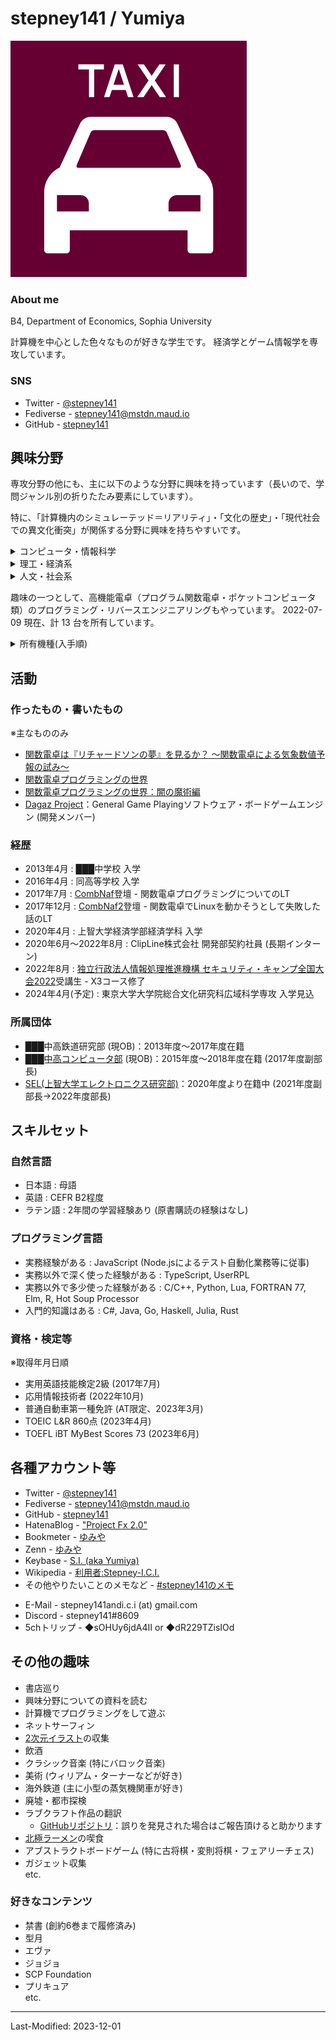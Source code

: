 # stepney141 / Yumiya

<!-- [English](en.html) -->

<div class="split-v aboutme">
  <div class="left icon"><img src="./ber-taxi.svg"></div>
  <div class="right">

  ### About me

  B4, Department of Economics, Sophia University

  計算機を中心とした色々なものが好きな学生です。
  経済学とゲーム情報学を専攻しています。

  ### SNS
  - Twitter - [@stepney141](https://twitter.com/stepney141)
  - Fediverse - [stepney141@mstdn.maud.io](https://mstdn.maud.io/@stepney141)
  - GitHub - [stepney141](https://github.com/stepney141)

  </div>
</div>

## 興味分野

専攻分野の他にも、主に以下のような分野に興味を持っています（長いので、学問ジャンル別の折りたたみ要素にしています）。

特に、「計算機内のシミュレーテッド＝リアリティ」・「文化の歴史」・「現代社会での異文化衝突」が関係する分野に興味を持ちやすいです。

<div class="split-v">
<details>
<summary>コンピュータ・情報科学</summary>
<div>

- 情報学
  - 人文情報学(デジタル＝ヒューマニティーズ)
  - 図書館情報学
    - Webアーカイブ
  - ゲーム情報学
    - General Game Playing
    - 古将棋のゲームAI
  etc.
- ソフトウェア開発
  - Web技術
  - 低レイヤ・組み込み開発
  - グラフ関数電卓のプログラミングとリバースエンジニアリング
- かわいいイラストを3DCG化して現実に召喚するための技術
  - NPR / トゥーンレンダリング
  - MR (複合現実)
  - 各種3DCG制作ソフト

</div>
</details>

<details>
<summary>理工・経済系</summary>
<div>

- 経済学
  - (応用)ミクロ経済学・ゲーム理論
  - 計量経済学
- 統計学
- 計算科学・数値シミュレーション
  - 数値気象予報
  - シミュレーション天文学
- 数理最適化・機械学習
- ハードウェア工作
  - 電子工作
  - テスラコイルの自作
  - 倒立振り子の自作
- 音声分析合成・音響合成

</div>
</details>

<details>
<summary>人文・社会系</summary>
<div>

- 人文情報学(デジタル＝ヒューマニティーズ)
- 現代思想
  - メディア論
  - サブカルチャー評論
- 服飾フェティシズムとBDSMの思想・歴史・心理分析
- 歴史学 (特に文化史)
  - 盤上遊戯史・将棋史
  - 古代・中世の音楽史
- 文化人類学
- 民俗学
- 宗教学・オカルティズム
  - 西洋神秘主義思想の歴史
  - 近代西洋儀式魔術
- 語学
  - ラテン語
  - 中英語
- 文学
  - 国文学 (特に説話文学)
  - 幻想文学
  - 文芸批評

</div>
</details>
</div>

趣味の一つとして、高機能電卓（プログラム関数電卓・ポケットコンピュータ類）のプログラミング・リバースエンジニアリングもやっています。
2022-07-09 現在、計 13 台を所有しています。

<details>
<summary>所有機種(入手順)</summary>
<div>

- SHARP EL-520F
- HP 50g (2台)
- TI-Nspire CAS with Touchpad
- TI-Nspire CX CAS
- CASIO fx-5800p
- CASIO fx-9860gii
- TI-89 Titanium
- NumWorks (Hardware Revision: N0110)
- TI-Nspire CX II CAS
- HP Prime G2
- TI-84 Plus Silver Edition
- SHARP PC-1360

</div>
</details>

## 活動

### 作ったもの・書いたもの

※主なもののみ

- [関数電卓は『リチャードソンの夢』を見るか？ 〜関数電卓による気象数値予報の試み〜](https://stepney141.hatenablog.com/entry/2020/05/27/071742)
- [関数電卓プログラミングの世界](https://stepney141.hatenablog.com/entry/2020/12/01/235856)
- [関数電卓プログラミングの世界：闇の魔術編](https://stepney141.hatenablog.com/entry/2020/12/24/235437)
- [Dagaz Project](https://dagazproject.github.io/)：General Game Playingソフトウェア・ボードゲームエンジン (開発メンバー)

### 経歴

- 2013年4月 : ███中学校 入学
- 2016年4月 : 同高等学校 入学
- 2017年7月 : [CombNaf](http://web.archive.org/web/20170829182306/https://atnd.org/events/87946)登壇 - 関数電卓プログラミングについてのLT
- 2017年12月 : [CombNaf2](https://combnaf.connpass.com/event/64638/)登壇 - 関数電卓でLinuxを動かそうとして失敗した話のLT
- 2020年4月 : 上智大学経済学部経済学科 入学
- 2020年6月〜2022年8月 : ClipLine株式会社 開発部契約社員 (長期インターン)
- 2022年8月 : [独立行政法人情報処理推進機構 セキュリティ・キャンプ全国大会2022](https://www.ipa.go.jp/jinzai/camp/2022/zenkoku2022_index.html)受講生 - X3コース修了
- 2024年4月(予定) : 東京大学大学院総合文化研究科広域科学専攻 入学見込

### 所属団体

- ███中高鉄道研究部 (現OB)：2013年度〜2017年度在籍
- [███中高コンピュータ部](https://kogyokusha-gcc.github.io/) (現OB)：2015年度〜2018年度在籍 (2017年度副部長)
- [SEL(上智大学エレクトロニクス研究部)](https://selelab.com/)：2020年度より在籍中 (2021年度副部長→2022年度部長)

## スキルセット

### 自然言語

- 日本語 : 母語
- 英語 : CEFR B2程度
- ラテン語 : 2年間の学習経験あり (原書購読の経験はなし)

### プログラミング言語

- 実務経験がある : JavaScript (Node.jsによるテスト自動化業務等に従事)
- 実務以外で深く使った経験がある : TypeScript, UserRPL
- 実務以外で多少使った経験がある : C/C++, Python, Lua, FORTRAN 77, Elm, R, Hot Soup Processor
- 入門的知識はある : C#, Java, Go, Haskell, Julia, Rust

### 資格・検定等

※取得年月日順
- 実用英語技能検定2級 (2017年7月)
- 応用情報技術者 (2022年10月)
- 普通自動車第一種免許 (AT限定、2023年3月)
- TOEIC L&R 860点 (2023年4月)
- TOEFL iBT MyBest Scores 73 (2023年6月)

## 各種アカウント等

- Twitter - [@stepney141](https://twitter.com/stepney141)
- Fediverse - [stepney141@mstdn.maud.io](https://mstdn.maud.io/@stepney141)
- GitHub - [stepney141](https://github.com/stepney141)
- HatenaBlog - ["Project Fx 2.0"](https://stepney141.hatenablog.com/)
- Bookmeter - [ゆみや](https://bookmeter.com/users/1003258)
- Zenn - [ゆみや](https://zenn.dev/stepney141)
- Keybase - [S.I. (aka Yumiya)](https://keybase.io/stepney141)
- Wikipedia - [利用者:Stepney-I.C.I.](https://ja.wikipedia.org/wiki/%E5%88%A9%E7%94%A8%E8%80%85:Stepney-I.C.I.)
- その他やりたいことのメモなど - [#stepney141のメモ](https://twilog.org/stepney141/search?word=%23stepney141%E3%81%AE%E3%83%A1%E3%83%A2&ao=a)
<!-- - [Amazon欲しいものリスト](https://www.amazon.jp/hz/wishlist/ls/9DMJ9MP1LX82?ref_=wl_share:embed:cite)：5000兆円欲しい -->
- E-Mail - stepney141andi.c.i (at) gmail.com
- Discord - stepney141#8609
- 5chトリップ - ◆sOHUy6jdA4II or ◆dR229TZisIOd

## その他の趣味

- 書店巡り
- 興味分野についての資料を読む
- 計算機でプログラミングをして遊ぶ
- ネットサーフィン
- [2次元イラスト](http://www.paradisearmy.com/doujin/pasok_nijigen.htm)の収集
- 飲酒
- クラシック音楽 (特にバロック音楽)
- 美術 (ウィリアム・ターナーなどが好き)
- 海外鉄道 (主に小型の蒸気機関車が好き)
- 廃墟・都市探検
- ラブクラフト作品の翻訳
  - [GitHubリポジトリ](https://github.com/stepney141/translation-works)：誤りを発見された場合はご報告頂けると助かります
- [北極ラーメン](https://ja.wikipedia.org/wiki/%E8%92%99%E5%8F%A4%E3%82%BF%E3%83%B3%E3%83%A1%E3%83%B3%E4%B8%AD%E6%9C%AC)の喫食
- アブストラクトボードゲーム (特に古将棋・変則将棋・フェアリーチェス)
- ガジェット収集  
etc.

### 好きなコンテンツ

- 禁書 (創約6巻まで履修済み)
- 型月
- エヴァ
- ジョジョ
- SCP Foundation
- プリキュア  
etc.

----

Last-Modified: 2023-12-01
